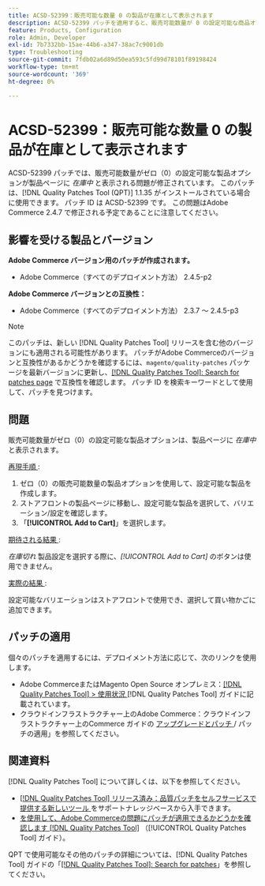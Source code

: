 ```yaml
---
title: ACSD-52399：販売可能な数量 0 の製品が在庫として表示されます
description: ACSD-52399 パッチを適用すると、販売可能数量が 0 の設定可能な商品オプションが商品ページに「在庫あり」と表示されるAdobe Commerceの問題が修正されます。
feature: Products, Configuration
role: Admin, Developer
exl-id: 7b7332bb-15ae-44b6-a347-38ac7c9001db
type: Troubleshooting
source-git-commit: 7fdb02a6d89d50ea593c5fd99d78101f89198424
workflow-type: tm+mt
source-wordcount: '369'
ht-degree: 0%

---
```


# ACSD-52399：販売可能な数量 0 の製品が在庫として表示されます

ACSD-52399 パッチでは、販売可能数量がゼロ（0）の設定可能な製品オプションが製品ページに *在庫中* と表示される問題が修正されています。 このパッチは、[!DNL Quality Patches Tool (QPT)] 1.1.35 がインストールされている場合に使用できます。 パッチ ID は ACSD-52399 です。 この問題はAdobe Commerce 2.4.7 で修正される予定であることに注意してください。

## 影響を受ける製品とバージョン

**Adobe Commerce バージョン用のパッチが作成されます。**

* Adobe Commerce（すべてのデプロイメント方法） 2.4.5-p2

**Adobe Commerce バージョンとの互換性：**

* Adobe Commerce（すべてのデプロイメント方法） 2.3.7 ～ 2.4.5-p3

>[!NOTE]
>
>このパッチは、新しい [!DNL Quality Patches Tool] リリースを含む他のバージョンにも適用される可能性があります。 パッチがAdobe Commerceのバージョンと互換性があるかどうかを確認するには、`magento/quality-patches` パッケージを最新バージョンに更新し、[[!DNL Quality Patches Tool]: Search for patches page](https://experienceleague.adobe.com/tools/commerce-quality-patches/index.html) で互換性を確認します。 パッチ ID を検索キーワードとして使用して、パッチを見つけます。

## 問題

販売可能数量がゼロ（0）の設定可能な製品オプションは、製品ページに *在庫中* と表示されます。

<u> 再現手順 </u>:

1. ゼロ（0）の販売可能数量の製品オプションを使用して、設定可能な製品を作成します。
1. ストアフロントの製品ページに移動し、設定可能な製品を選択して、バリエーション/設定を確認します。
1. 「**[!UICONTROL Add to Cart]**」を選択します。

<u> 期待される結果 </u>:

*在庫切れ* 製品設定を選択する際に、*[!UICONTROL Add to Cart]* のボタンは使用できません。

<u> 実際の結果 </u>:

設定可能なバリエーションはストアフロントで使用でき、選択して買い物かごに追加できます。

## パッチの適用

個々のパッチを適用するには、デプロイメント方法に応じて、次のリンクを使用します。

* Adobe CommerceまたはMagento Open Source オンプレミス：[[!DNL Quality Patches Tool] > 使用状況 ](/help/tools/quality-patches-tool/usage.md) [!DNL Quality Patches Tool] ガイドに記載されています。
* クラウドインフラストラクチャー上のAdobe Commerce：クラウドインフラストラクチャー上のCommerce ガイドの [ アップグレードとパッチ ](https://experienceleague.adobe.com/docs/commerce-cloud-service/user-guide/develop/upgrade/apply-patches.html)/ パッチの適用」を参照してください。

## 関連資料

[!DNL Quality Patches Tool] について詳しくは、以下を参照してください。

* [[!DNL Quality Patches Tool]  リリース済み：品質パッチをセルフサービスで提供する新しいツール ](https://experienceleague.adobe.com/en/docs/commerce-operations/tools/quality-patches-tool/quality-patches-tool-to-self-serve-quality-patches) をサポートナレッジベースから入手できます。
* [ を使用して、Adobe Commerceの問題にパッチが適用できるかどうかを確認します  [!DNL Quality Patches Tool]](/help/tools/quality-patches-tool/patches-available-in-qpt/check-patch-for-magento-issue-with-magento-quality-patches.md) （[!UICONTROL Quality Patches Tool] ガイド）。


QPT で使用可能なその他のパッチの詳細については、[!DNL Quality Patches Tool] ガイドの「[[!DNL Quality Patches Tool]: Search for patches](https://experienceleague.adobe.com/tools/commerce-quality-patches/index.html)」を参照してください。
